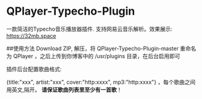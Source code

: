 # QPlayer-Typecho-Plugin
一款简洁的Typecho音乐播放器插件. 支持网易云音乐解析。效果展示: https://32mb.space

##使用方法
Download ZIP, 解压，将 QPlayer-Typecho-Plugin-master 重命名为 QPlayer ，之后上传到你博客中的 /usr/plugins 目录，在后台启用即可

插件后台配置歌曲格式: 

{title:"xxx", artist:"xxx", cover:"http:xxxx", mp3:"http:xxxx"} ，每个歌曲之间用英文,隔开。
**请保证歌曲列表里至少有一首歌**！


